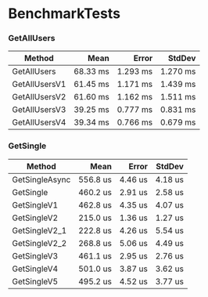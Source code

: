 # BenchmarkTests

### GetAllUsers
|        Method |     Mean |    Error |   StdDev |
|-------------- |---------:|---------:|---------:|
|   GetAllUsers | 68.33 ms | 1.293 ms | 1.270 ms |
| GetAllUsersV1 | 61.45 ms | 1.171 ms | 1.439 ms |
| GetAllUsersV2 | 61.60 ms | 1.162 ms | 1.511 ms |
| GetAllUsersV3 | 39.25 ms | 0.777 ms | 0.831 ms |
| GetAllUsersV4 | 39.34 ms | 0.766 ms | 0.679 ms |

### GetSingle
|         Method |     Mean |   Error |  StdDev |
|--------------- |---------:|--------:|--------:|
| GetSingleAsync | 556.8 us | 4.46 us | 4.18 us |
|      GetSingle | 460.2 us | 2.91 us | 2.58 us |
|    GetSingleV1 | 462.8 us | 4.35 us | 4.07 us |
|    GetSingleV2 | 215.0 us | 1.36 us | 1.27 us |
|  GetSingleV2_1 | 222.8 us | 4.26 us | 5.54 us |
|  GetSingleV2_2 | 268.8 us | 5.06 us | 4.49 us |
|    GetSingleV3 | 461.1 us | 2.95 us | 2.76 us |
|    GetSingleV4 | 501.0 us | 3.87 us | 3.62 us |
|    GetSingleV5 | 495.2 us | 4.52 us | 3.77 us |